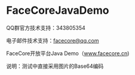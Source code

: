 FaceCoreJavaDemo
================
QQ群官方技术支持：343805354

电子邮件技术支持：facecore@qq.com

FaceCore开放平台Java Demo（www.facecore.cn)

说明：测试中直接采用图片的Base64编码

